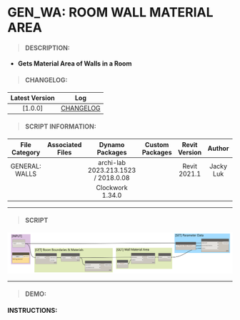 # GEN_WA: ROOM WALL MATERIAL AREA

> #### DESCRIPTION: 
- **Gets Material Area of Walls in a Room**

> #### CHANGELOG:

| Latest Version | Log |
| :-------: | :----: | 
|[1.0.0] | [CHANGELOG](/_gen/WALLS/changelog/GEN_WA_MultiCutVoid.md) |

> #### SCRIPT INFORMATION: 

| File Category | Associated Files | Dynamo Packages | Custom Packages | Revit Version | Author | Reviewed By |
| :-------: | :----: | :---: | :---: | :---: | :---: | :---: |
| GENERAL: WALLS |  | archi-lab 2023.213.1523 / 2018.0.08 |  | Revit 2021.1 | Jacky Luk |  
|  |  | Clockwork 1.34.0 |
        
------------------------------------------------------------------
> #### **SCRIPT** 

<img src="/images/gen/WA/GEN_WA_RoomWallMaterial.png">

------------------------------------------------------------------

> #### DEMO: 

#### INSTRUCTIONS: 
